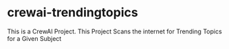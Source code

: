 # crewai-trendingtopics
This is a CrewAI Project. This Project Scans the internet for Trending Topics for a Given Subject
